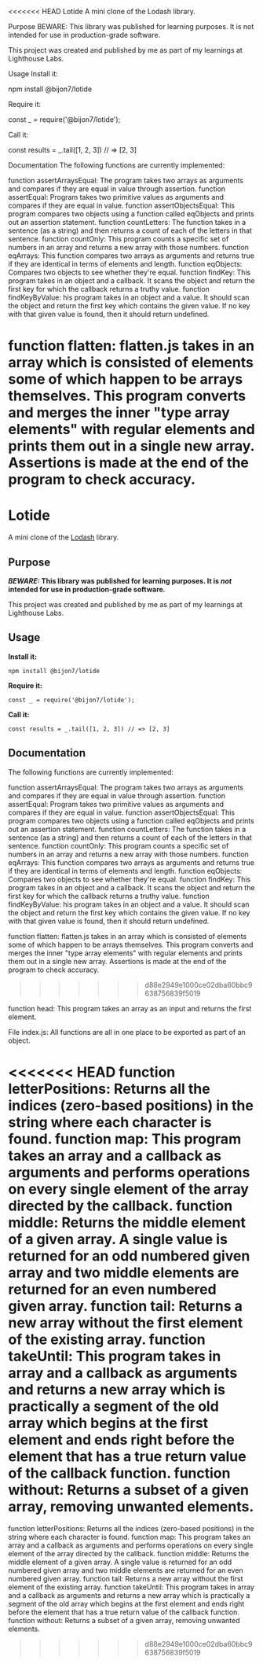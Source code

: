 <<<<<<< HEAD
Lotide
A mini clone of the Lodash library.

Purpose
BEWARE: This library was published for learning purposes. It is not intended for use in production-grade software.

This project was created and published by me as part of my learnings at Lighthouse Labs.

Usage
Install it:

npm install @bijon7/lotide

Require it:

const _ = require('@bijon7/lotide');

Call it:

const results = _.tail([1, 2, 3]) // => [2, 3]

Documentation
The following functions are currently implemented:

function assertArraysEqual: The program takes two arrays as arguments and compares if they are equal in value through assertion. function assertEqual: Program takes two primitive values as arguments and compares if they are equal in value. function assertObjectsEqual: This program compares two objects using a function called eqObjects and prints out an assertion statement. function countLetters: The function takes in a sentence (as a string) and then returns a count of each of the letters in that sentence. function countOnly: This program counts a specific set of numbers in an array and returns a new array with those numbers. function eqArrays: This function compares two arrays as arguments and returns true if they are identical in terms of elements and length. function eqObjects: Compares two objects to see whether they're equal. function findKey: This program takes in an object and a callback. It scans the object and return the first key for which the callback returns a truthy value. function findKeyByValue: his program takes in an object and a value. It should scan the object and return the first key which contains the given value. If no key with that given value is found, then it should return undefined.

function flatten: flatten.js takes in an array which is consisted of elements some of which happen to be arrays themselves. This program converts and merges the inner "type array elements" with regular elements and prints them out in a single new array. Assertions is made at the end of the program to check accuracy.
=======
# Lotide

A mini clone of the [Lodash](https://lodash.com) library.

## Purpose

**_BEWARE:_ This library was published for learning purposes. It is _not_ intended for use in production-grade software.**

This project was created and published by me as part of my learnings at Lighthouse Labs. 

## Usage

**Install it:**

`npm install @bijon7/lotide`

**Require it:**

`const _ = require('@bijon7/lotide');`

**Call it:**

`const results = _.tail([1, 2, 3]) // => [2, 3]`

## Documentation

The following functions are currently implemented:

function assertArraysEqual: The program takes two arrays as arguments and compares if they are equal in value through assertion.
function assertEqual:  Program takes two primitive values as arguments and compares if they are equal in value.
function assertObjectsEqual: This program compares two objects using a function called eqObjects and prints out an assertion statement.
function countLetters: The function takes in a sentence (as a string) and then returns a count of each of the letters in that sentence.
function countOnly: This program counts a specific set of numbers in an array and returns a new array with those numbers.
function eqArrays: This function compares two arrays as arguments and returns true if they are identical in terms of elements and length.
function eqObjects: Compares two objects to see whether they're equal.
function findKey: This program takes in an object and a callback. It scans the object and return the first key for which the callback returns a truthy value.
function findKeyByValue: his program takes in an object and a value. It should scan the object and return the first key which contains the given value. If no key with that
given value is found, then it should return undefined.

function flatten: flatten.js takes in an array which is consisted of elements some of which happen to be arrays themselves. This program converts and merges the inner
"type array elements" with regular elements and prints them out in a single new array. Assertions is made at the end of the program to check accuracy.
>>>>>>> d88e2949e1000ce02dba60bbc9638756839f5019

function head: This program takes an array as an input and returns the first element.

File index.js: All functions are all in one place to be exported as part of an object.

<<<<<<< HEAD
function letterPositions: Returns all the indices (zero-based positions) in the string where each character is found. function map: This program takes an array and a callback as arguments and performs operations on every single element of the array directed by the callback. function middle: Returns the middle element of a given array. A single value is returned for an odd numbered given array and two middle elements are returned for an even numbered given array. function tail: Returns a new array without the first element of the existing array. function takeUntil: This program takes in array and a callback as arguments and returns a new array which is practically a segment of the old array which begins at the first element and ends right before the element that has a true return value of the callback function. function without: Returns a subset of a given array, removing unwanted elements.
=======
function letterPositions: Returns all the indices (zero-based positions) in the string where each character is found.
function map: This program takes an array and a callback as arguments and performs operations on every single element of the array directed by the callback.
function middle: Returns the middle element of a given array. A single value is returned for an odd numbered given array and two middle elements are returned
for an even numbered given array.
function tail: Returns a new array without the first element of the existing array.
function takeUntil: This program takes in array and a callback as arguments and returns a new array which is practically a segment of the old array which begins at the first element and ends right before the element that has a
true return value of the callback function.
function without: Returns a subset of a given array, removing unwanted elements.




>>>>>>> d88e2949e1000ce02dba60bbc9638756839f5019
